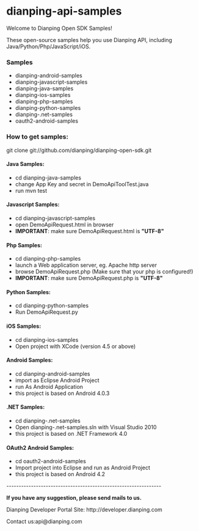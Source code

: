dianping-api-samples
=============================

<p>Welcome to Dianping Open SDK Samples!</p>

<p>These open-source samples help you use Dianping API, including Java/Python/Php/JavaScript/iOS.</p>

<h3>Samples</h3>
<ul>
    <li> dianping-android-samples
    <li> dianping-javascript-samples
    <li> dianping-java-samples
    <li> dianping-ios-samples
    <li> dianping-php-samples
    <li> dianping-python-samples
    <li> dianping-.net-samples
	<li> oauth2-android-samples
</ul>

<h3>How to get samples:</h3>
    git clone git://github.com/dianping/dianping-open-sdk.git

<h4>Java Samples:</h4>
<ul>
    <li> cd dianping-java-samples
    <li> change App Key and secret in DemoApiToolTest.java 
    <li> run mvn test
</ul>

<h4>Javascript Samples:</h4>
<ul>
    <li> cd dianping-javascript-samples
    <li> open DemoApiRequest.html in browser
    <li> <b>IMPORTANT</b>: make sure DemoApiRequest.html is <b>"UTF-8"</b>
</ul>

<h4>Php Samples:</h4>
<ul>
    <li> cd dianping-php-samples
    <li> launch a Web application server, eg. Apache http server
    <li> browse DemoApiRequest.php (Make sure that your php is configured!)
    <li> <b>IMPORTANT</b>: make sure DemoApiRequest.php is <b>"UTF-8"</b>
</ul>

<h4>Python Samples:</h4>
<ul>
    <li> cd dianping-python-samples
    <li> Run DemoApiRequest.py
</ul>

<h4>iOS Samples:</h4>
<ul>
    <li> cd dianping-ios-samples
    <li> Open project with XCode (version 4.5 or above)
</ul>

<h4>Android Samples:</h4>
<ul>
    <li> cd dianping-android-samples
    <li> import as Eclipse Android Project 
    <li> run As Android Application
    <li> this project is based on Android 4.0.3
</ul>

<h4>.NET Samples:</h4>
<ul>
    <li> cd dianping-.net-samples
    <li> Open dianping-.net-samples.sln with Visual Studio 2010
    <li> this project is based on .NET Framework 4.0
</ul>

<h4>OAuth2 Android Samples:</h4>
<ul>
    <li> cd oauth2-android-samples
    <li> Import project into Eclipse and run as Android Project
    <li> this project is based on Android 4.2
</ul>
---------------------------------------------------------------
<p><b>If you have any suggestion, please send mails to us.</b></p>

<p>Dianping Developer Portal Site: http://developer.dianping.com</p>

<p>Contact us:api@dianping.com</h>

